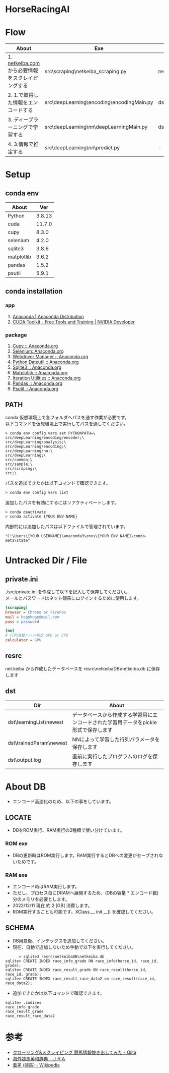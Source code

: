 # HorseRacingAI

# Flow
| About | Exe | Output |
| ----  | --- | ------ |
|1. [netkeiba.com](https://www.netkeiba.com/)から必要情報をスクレイピングする|src\scraping\netkeiba_scraping.py	|resrc\netkeibaDB\netkeiba.db|
|2. 1.で取得した情報をエンコードする|src\deepLearning\encoding\encodingMain.py|dst\learningList\newest|
|3. ディープラーニングで学習する|src\deepLearning\nn\deepLearningMain.py|dst\trainedParam\newest|
|4. 3.情報で推定する|src\deepLearning\nn\predict.py| - |

# Setup

## conda env
| About | Ver |
| ----       | ---    |
| Python     | 3.8.13 |
| cuda       | 11.7.0 |
| cupy       | 8.3.0 |
| selenium   | 4.2.0 |
| sqlite3    | 3.8.6 |
| matplotlib | 3.6.2 |
| pandas     | 1.5.2 |
| psutil     | 5.9.1 |

## conda installation
### app
1. [Anaconda | Anaconda Distribution](https://www.anaconda.com/products/distribution)
2. [CUDA Toolkit - Free Tools and Training | NVIDIA Developer](https://developer.nvidia.com/cuda-toolkit)

### package
1. [Cupy :: Anaconda.org](https://anaconda.org/anaconda/cupy)
2. [Selenium::Anaconda.org](https://anaconda.org/conda-forge/selenium)
3. [Webdriver Manager :: Anaconda.org](https://anaconda.org/conda-forge/webdriver-manager)
4. [Python Dateutil :: Anaconda.org](https://anaconda.org/conda-forge/python-dateutil)
5. [Sqlite3 :: Anaconda.org](https://anaconda.org/blaze/sqlite3)
6. [Matplotlib :: Anaconda.org](https://anaconda.org/conda-forge/matplotlib)
7. [Iteration Utilities :: Anaconda.org](https://anaconda.org/conda-forge/iteration_utilities)
8. [Pandas :: Anaconda.org](https://anaconda.org/anaconda/pandas)
9. [Psutil :: Anaconda.org](https://anaconda.org/conda-forge/psutil)

## PATH
conda 仮想環境上で各フォルダへパスを通す作業が必要です。  
以下コマンドを仮想環境上で実行してパスを通してください。

```bash:
> conda env config vars set PYTHONPATH=\
src/deepLearning/encoding/encoder;\
src/deepLearning/analysis;\
src/deepLearning/encoding;\
src/deepLearning/nn;\
src/deepLearning;\
src/common;\
src/sample;\
src/scraping;\
src;\
```

パスを追加できたかは以下コマンドで確認できます。
```bash:
> conda env config vars list
```

追加したパスを有効にするにはリアクティベートします。
```bash:
> conda deactivate
> conda activate {YOUR ENV NAME}
```

内部的には追加したパスは以下ファイルで管理されています。
```bash:
"C:\Users\{YOUR USERNAME}\anaconda3\envs\{YOUR ENV NAME}\conda-meta\state"
```

# Untracked Dir / File

## private.ini
./src/private.ini を作成して以下を記入して保存してください。  
メールとパスワードはネット競馬にログインするために使用します。

```txt:whatprivate.ini
[scraping]
browser = Chrome or FireFox
mail = hogehoge@mail.com
pass = password

[nn]
# 行列演算ハード指定 GPU or CPU
calculator = GPU
```
## resrc
net.keiba から作成したデータベースを resrc\netkeibaDB\netkeiba.db に保存します  

## dst
|Dir|About|
| ---- | ---- |
|dst\learningList\newest|データベースから作成する学習用にエンコードされた学習用データをpickle形式で保存します|
|dst\trainedParam\newest|NNによって学習した行列パラメータを保存します|
|dst\output.log|直前に実行したプログラムのログを保存します|

# About DB
 * エンコード高速化のため、以下の事をしています。
## LOCATE
* DBをROM実行、RAM実行の2種類で使い分けています。
### ROM exe
* DBの更新時はROM実行します。RAM実行するとDBへの変更がセーブされないためです。

### RAM exe
* エンコード時はRAM実行します。
* ただし、プロセス毎にDRAMへ展開するため、(DBの容量 * エンコード数) 分のメモリを必要とします。
* 2022/12/11 現在 約 2 [GB] 消費します。
* ROM実行することも可能です。XClass.__ init __() を確認してください。

## SCHEMA
* DB用意後、インデックスを追加してください。
* 現在、自動で追加しないため手動で以下を実行してください。

```bash:
      > sqlite3 resrc\netkeibaDB\netkeiba.db
sqlite> CREATE INDEX race_info_grade ON race_info(horse_id, race_id, grade);
sqlite> CREATE INDEX race_result_grade ON race_result(horse_id, race_id, grade);
sqlite> CREATE INDEX race_result_race_data2 on race_result(race_id, race_data2);
```

* 追加できたかは以下コマンドで確認できます。
```bash:
sqlite> .indices
race_info_grade
race_result_grade
race_result_race_data2
```

# 参考
- [クローリング&スクレイピング 競馬情報抜き出してみた - Qiita](https://qiita.com/penguinz222/items/6a30d026ede2e822e245)
- [海外競馬英和辞典　ＪＲＡ](https://www.jra.go.jp/keiba/overseas/yougo/index.html)
- [着差 (競馬) - Wikipedia](https://ja.wikipedia.org/wiki/%E7%9D%80%E5%B7%AE_(%E7%AB%B6%E9%A6%AC)#:~:text=%E7%AB%B6%E9%A6%AC%E3%81%AE%E7%AB%B6%E8%B5%B0%E3%81%AB%E3%81%8A%E3%81%91%E3%82%8B%E7%9D%80,%E7%AB%B6%E8%B5%B0%E3%81%A7%E3%81%AF%E7%94%A8%E3%81%84%E3%82%89%E3%82%8C%E3%81%AA%E3%81%84%E3%80%82)
